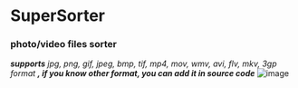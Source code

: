 # SuperSorter
### photo/video files sorter
***supports*** *jpg, png, gif, jpeg, bmp, tif, mp4, mov, wmv, avi, flv, mkv, 3gp format*
***, if you know other format, you can add it in source code***
![image](https://user-images.githubusercontent.com/74382366/158835782-b401c4e5-1124-46e2-a681-8b2013e4ffb6.png)
